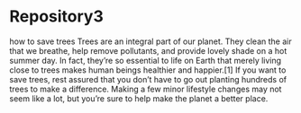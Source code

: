 # Repository3
how to save trees
Trees are an integral part of our planet. They clean the air that we breathe, help remove pollutants, and provide lovely shade on a hot summer day. In fact, they’re so essential to life on Earth that merely living close to trees makes human beings healthier and happier.[1] If you want to save trees, rest assured that you don’t have to go out planting hundreds of trees to make a difference. Making a few minor lifestyle changes may not seem like a lot, but you’re sure to help make the planet a better place.

